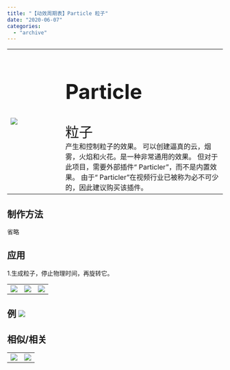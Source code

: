 ```yaml
---
title: "【动效周期表】Particle 粒子"
date: "2020-06-07"
categories: 
  - "archive"
---
```


<table style="border-collapse: collapse; width: 100%;"><tbody class="table1"><tr><td style="width: 25.4125%;"><img src="https://mir.yuelili.com/user/AE/mg/foxcodex/Particle.gif"></td><td style="width: 93.8898%;"><h2 style="font-size: 36pt;">Particle</h2><div></div><span style="font-size: 24pt;">粒子</span><div></div>产生和控制粒子的效果。 可以创建逼真的云，烟雾，火焰和火花。是一种非常通用的效果。 但对于此项目，需要外部插件“ Particler”，而不是内置效果。 由于“ Particler”在视频行业已被称为必不可少的，因此建议购买该插件。</td></tr></tbody></table>

## 制作方法

省略

## 应用

1.生成粒子，停止物理时间，再旋转它。

<table style="border-collapse: collapse;"><tbody class="table1"><tr><td><a href="https://yuelili.com/archive/particle/"><img src="https://mir.yuelili.com/user/AE/mg/foxcodex/Particle.gif"></a></td><td><img class="plus" src="https://mir.yuelili.com/user/AE/mg/foxcodex/tri.png"></td><td><img src="https://mir.yuelili.com/user/AE/mg/foxcodex/Particle-Ex001.gif"></td></tr></tbody></table>

## 例 ![](https://mir.yuelili.com/user/AE/mg/foxcodex/Particle-Ex001.gif)

## 相似/相关

<table style="border-collapse: collapse;"><tbody class="table1"><tr><td><a href="https://yuelili.com/archive/lightning/"><img src="https://mir.yuelili.com/user/AE/mg/foxcodex/Lightning.gif"></a></td><td><a href="https://yuelili.com/archive/Shatter/"><img src="https://mir.yuelili.com/user/AE/mg/foxcodex/Shatter.gif"></a></td></tr></tbody></table>
